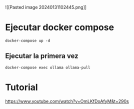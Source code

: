 ![[Pasted image 20240131102445.png]]

# Ejecutar docker compose
```
docker-compose up -d
```

## **Ejecutar la primera vez**
```
docker-compose exec ollama ollama-pull
```

# Tutorial
https://www.youtube.com/watch?v=OmLKfDoAfyM&t=290s
